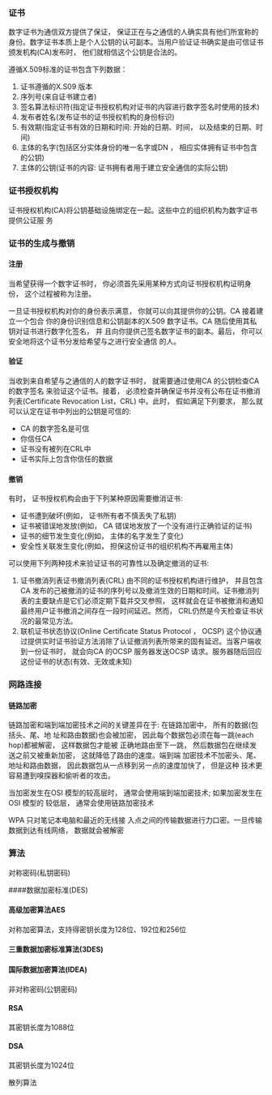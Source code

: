 ### 证书
数字证书为通信双方提供了保证， 保证正在与之通信的人确实具有他们所宣称的身份。数字证书本质上是个人公钥的认可副本。当用户验证证书确实是由可信证书颁发机构(CA)发布时， 他们就相信这个公钥是合法的。

遵循X.509标准的证书包含下列数据：
1. 证书遵循的X.S09 版本
2. 序列号(来自证书建立者)
3. 签名算法标识符(指定证书授权机构对证书的内容进行数字签名时使用的技术)
4. 发布者姓名(发布证书的证书授权机构的身份标识)
5. 有效期(指定证书有效的日期和时间: 开始的日期、时间， 以及结束的日期、时间)
6. 主体的名字(包括区分实体身份的唯一名字或DN ， 相应实体拥有证书中包含的公钥) 
7. 主体的公钥(证书的内容: 证书拥有者用于建立安全通信的实际公钥)
   


### 证书授权机构
证书授权机构(CA)将公钥基础设施绑定在一起。这些中立的组织机构为数字证书提供公证服
务

### 证书的生成与撤销

#### 注册
当希望获得一个数字证书时， 你必须首先采用某种方式向证书授权机构证明身份， 这个过程被称为注册。

一旦证书授权机构对你的身份表示满意， 你就可以向其提供你的公钥。CA 接着建立一个包合
你的身份识别信息和公钥副本的X.509 数字证书。CA 随后使用其私钥对证书进行数字化签名， 并
且向你提供己签名数字证书的副本。最后， 你可以安全地将这个证书分发给希望与之进行安全通信
的人。
#### 验证

当收到来自希望与之通信的人的数字证书时， 就需要通过使用CA 的公钥检查CA 的数字签名
来验证这个证书。接着， 必须检查并确保证书并没有公布在证书撤消列表(Certificate Revocation List，CRL) 中。此时， 假如满足下列要求， 那么就可以认定在证书中列出的公钥是可信的:

- CA 的数字签名是可信
- 你信任CA
- 证书没有被列在CRL中
- 证书实际上包含你信任的数据

#### 撤销
有时， 证书授权机构会由于下列某种原因需要撤消证书:
- 证书遭到破坏(例如， 证书所有者不慎丢失了私钥) 
- 证书被错误地发放(例如， CA 错误地发放了一个没有进行正确验证的证书) 
- 证书的细节发生变化(例如， 主体的名字发生了变化)
- 安全性关联发生变化(例如， 担保这份证书的组织机构不再雇用主体)

可以使用下列两种技术来验证证书的可靠性以及确定撤消的证书:
1. 证书撤消列表证书撤消列表(CRL) 由不同的证书授权机构进行维护， 并且包含CA 发布的己被撤消的证书的序列号以及撤消生效的日期和时间。证书撤消列表的主要缺点是它们必须定期下载并交叉参照， 这样就会在证书被撤消和通知最终用户证书撤消之间存在一段时间延迟。然而， CRL仍然是今天检查证书状况的最常见方法。
2. 联机证书状态协议(Online Certificate Status Protocol ， OCSP) 这个协议通过提供实时证书验证方法消除了认证撤消列表所带来的固有延迟。当客户端收到一份证书时， 就会向CA 的OCSP 服务器发送OCSP 请求。服务器随后回应这份证书的状态(有效、无效或未知)


### 网路连接
#### 链路加密

链路加密和端到端加密技术之间的关键差异在于: 在链路加密中， 所有的数据(包括头、尾、地
址和路由数据)也会被加密， 因此每个数据包必须在每一跳(each hop)都被解密， 这样数据包才能被
正确地路由至下一跳， 然后数据包在继续发送之前又被重新加密， 这就降低了路由的速度。端到端
加密技术不加密头、尾、地址和路由数据， 因此数据包从一点移到另一点的速度加快了， 但是这种
技术更容易遭到嗅探器和偷听者的攻击。

当加密发生在OSI 模型的较高层时， 通常会使用端到端加密技术; 如果加密发生在OSI 模型的
较低层， 通常会使用链路加密技术


WPA 只对笔记本电脑和最近的无线接
入点之间的传输数据进行力口密。一旦传输数据到达有线网络， 数据就会被解密



### 算法

对称密码(私钥密码)

####数据加密标准(DES)

#### 高级加密算法AES
对称加密算法，支持得密钥长度为128位、192位和256位

#### 三重数据加密标准算法(3DES)

#### 国际数据加密算法(IDEA)


非对称密码(公钥密码)


#### RSA
其密钥长度为1088位

#### DSA
其密钥长度为1024位


散列算法






